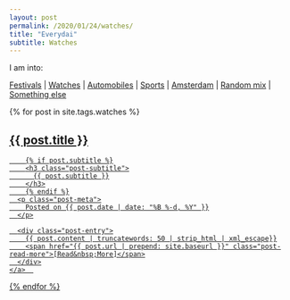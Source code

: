```yaml
---
layout: post
permalink: /2020/01/24/watches/
title: "Everydai"
subtitle: Watches
---
```


<div class="list-filters">
  I am into:

  <a href="/festivals" class="list-filter">Festivals</a>
   |
  <a href="/watches" class="list-filter">Watches</a>
   |
  <a href="/automobiles" class="list-filter">Automobiles</a>
   |
  <a href="/sports" class="list-filter">Sports</a>
   |
  <a href="/amsterdam" class="list-filter">Amsterdam</a>
   |
  <a href="/random" class="list-filter">Random mix</a>
   |
  <a href="/customjobs" class="list-filter">Something else</a>
</div>

<div class="posts-list">
  {% for post in site.tags.watches %}
  <article>
    <a class="post-preview" href="{{ post.url | prepend: site.baseurl }}">
	    <h2 class="post-title">{{ post.title }}</h2>

	    {% if post.subtitle %}
	    <h3 class="post-subtitle">
	      {{ post.subtitle }}
	    </h3>
	    {% endif %}
      <p class="post-meta">
        Posted on {{ post.date | date: "%B %-d, %Y" }}
      </p>

      <div class="post-entry">
        {{ post.content | truncatewords: 50 | strip_html | xml_escape}}
        <span href="{{ post.url | prepend: site.baseurl }}" class="post-read-more">[Read&nbsp;More]</span>
      </div>
    </a>  
   </article>
  {% endfor %}
</div>
